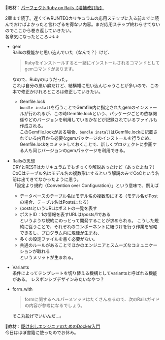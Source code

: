 
:open_book:教材：[パーフェクトRuby on Rails【増補改訂版】](https://gihyo.jp/book/2020/978-4-297-11462-6)

2章まで読了。遅くてもRUNTEQカリキュラムの応用ステップに入る前までに読んでおけばよかったと言わざるを得ない内容。まだ応用ステップ終わらせてないのでここから巻き返していきたい。  
各章気になったところ↓↓↓  
- gem  
  Railsの機能かと思い込んでいた（なんで？）けど、
  > Rubyをインストールすると一緒にインストールされるコマンドとしてgemコマンドがあります。

  なので、Rubyのほうだった。  
  これは自分の悪い癖だけど、結構雑に思い込んじゃうことが多いので、この本で修正かけれるところは修正していきたい。
  - Gemfile.lock  
    `bundle install`を行うことでGemfile内に指定されたgemのインストールが行われるが、この時Gemfile.lockという、パッケージごとの依存関係やどのバージョンを利用しているかなどが記録されているファイルも作成される。  
    このGemfile.lockがある場合、`bundle install`はGemfile.lockに記載されている内容から必要なgemパッケージのインストールを行うため、Gemfile.lockをコミットしておくことで、新しくプロジェクトに参画する人も同じバージョンのgemパッケージを利用できる。
- Railsの思想  
  DRYとRESTはカリキュラムでもざっくり解説あったけど（あったよね？）CoCはテーブル名はモデル名の複数形にするという解説のみでCoCという名前は出てきてなかったように思う。  
  「設定より規約（Convention over Configuration）」という意味で、例えば
  - データベースのテーブル名はモデル名の複数形にする（モデル名がPostの場合、テーブル名はPostsになる）
  - /postsというURLはポストの一覧を表す
  - ポストID：1の情報を表すURLは/posts/1である  
  というような規約にのっとって開発することが求められる。
  こうした規約に従うことで、それぞれのコンポーネントに紐づけを行う作業を省略できるし、プログラム内に規律が生まれ、
  - 多くの設定ファイルを書く必要がない。
  - 共通のルールがあることでほかのエンジニアとスムーズなコミュニケーションが取れる  
  というメリットが生まれる。

- Variants  
  条件によってテンプレートを切り替える機構としてvariantsと呼ばれる機能がある。
  レスポンシブデザインみたいなやつ？

- form_with
  > formに関するヘルパーメソッドはたくさんあるので、次のRailsガイドの内容が参考になるでしょう。

  そこ丸投げでいいんだ…。
    

:open_book:教材：[駆け出しエンジニアのためのDocker入門](https://www.udemy.com/course/docker-startup/?couponCode=PLOYALTY0923)  
今日はほぼ書籍に使ったのでお休み。

